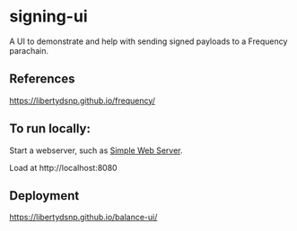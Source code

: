 # signing-ui

A UI to demonstrate and help with sending signed payloads to a Frequency parachain.

## References 
https://libertydsnp.github.io/frequency/

## To run locally:
Start a webserver, such as [Simple Web Server](https://simplewebserver.org/).

Load at http://localhost:8080

## Deployment
https://libertydsnp.github.io/balance-ui/